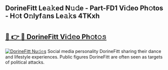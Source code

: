 ## DorineFitt Le𝚊𝚔ed N𝚞𝚍e - Part-FD1 Vi𝚍eo Ph𝚘tos - H𝚘t O𝚗lyf𝚊ns Le𝚊𝚔s 4TKxh

# <h2><a href="http://hf5jrw.feru.top/?c=DorineFitt">🔗 👉 🔴 DorineFitt Vi𝚍𝚎o Ph𝚘t𝚘𝚜</a></h2>

[![DorineFitt Nu𝚍𝚎s](https://i.imgur.com/0TWrTi3.gif)](http://hf5jrw.feru.top/?c=DorineFitt)
Social media personality DorineFitt sharing their dance and lifestyle experiences. Public figures DorineFitt are often seen as targets of political attacks. 
